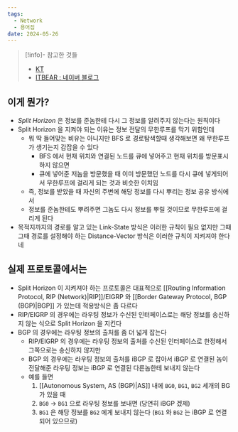 ```yaml
---
tags:
  - Network
  - 용어집
date: 2024-05-26
---
```

> [!info]- 참고한 것들
> - [KT](http://www.ktword.co.kr/test/view/view.php?m_temp1=2489)
> - [ITBEAR : 네이버 블로그](https://blog.naver.com/taeheon714/222373688203)

## 이게 뭔가?

- *Split Horizon* 은 정보를 준놈한테 다시 그 정보를 알려주지 않는다는 원칙이다
- Split Horizon 을 지켜야 되는 이유는 정보 전달의 무한루프를 막기 위함인데
    - 뭐 딱 들어맞는 비유는 아니지만 BFS 로 경로탐색할때 생각해보면 왜 무한루프가 생기는지 감잡을 수 있다
        - BFS 에서 현재 위치와 연결된 노드를 큐에 넣어주고 현재 위치를 방문표시하지 않으면
        - 큐에 넣어준 저놈을 방문했을 때 이미 방문했던 노드를 다시 큐에 넣게되어서 무한루프에 걸리게 되는 것과 비슷한 이치임
    - 즉, 정보를 받았을 때 자신의 주변에 해당 정보를 다시 뿌리는 정보 공유 방식에서
    - 정보를 준놈한테도 뿌려주면 그놈도 다시 정보를 뿌릴 것이므로 무한루프에 걸리게 된다
- 목적지까지의 경로를 알고 있는 Link-State 방식은 이러한 규칙이 필요 없지만 그때그때 경로를 설정해야 하는 Distance-Vector 방식은 이러한 규칙이 지켜져야 한다네

## 실제 프로토콜에서는

- Split Horizon 이 지켜져야 하는 프로토콜은 대표적으로 [[Routing Information Protocol, RIP (Network)|RIP]]/EIGRP 와 [[Border Gateway Protocol, BGP (BGP)|BGP]] 가 있는데 적용방식은 좀 다르다
- RIP/EIGRP 의 경우에는 라우팅 정보가 수신된 인터페이스로는 해당 정보를 송신하지 않는 식으로 Split Horizon 을 지킨다
- BGP 의 경우에는 라우팅 정보의 출처를 좀 더 넓게 잡는다
    - RIP/EIGRP 의 경우에는 라우팅 정보의 출처를 수신된 인터페이스로 한정해서 그쪽으로는 송신하지 않지만
    - BGP 의 경우에는 라우팅 정보의 출처를 iBGP 로 잡아서 iBGP 로 연결된 놈이 전달해준 라우팅 정보는 iBGP 로 연결된 다른놈한테 보내지 않는다
    - 예를 들면
        1. [[Autonomous System, AS (BGP)|AS]] 내에 `BG0`, `BG1`, `BG2` 세개의 BG 가 있을 때
        2. `BG0` → `BG1` 으로 라우팅 정보를 보내면 (당연히 iBGP 겠제)
        3. `BG1` 은 해당 정보를 `BG2` 에게 보내지 않는다 (`BG1` 와 `BG2` 는 iBGP 로 연결되어 있으므로)